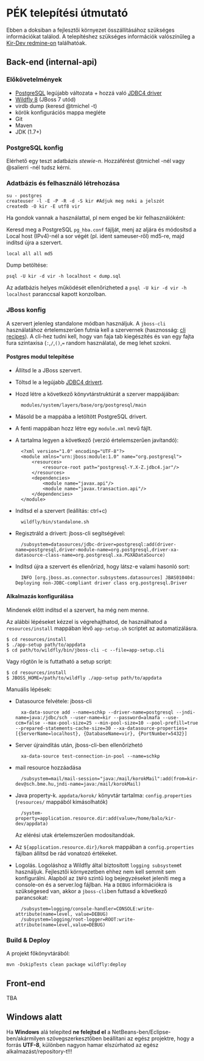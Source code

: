 # PÉK telepítési útmutató

Ebben a doksiban a fejlesztői környezet összállításához szükséges információkat
találod. A telepítéshez szükséges információk valószínűleg a
[Kir-Dev redmine-on](https://redmine.kirdev.sch.bme.hu) találhatóak.

## Back-end (internal-api)

### Előkövetelmények

* [PostgreSQL][1] legújabb változata + hozzá való [JDBC4 driver][2]
* [Wildfly 8][wildfly] (JBoss 7 utód)
* virdb dump (keresd @tmichel -t)
* körök konfigurációs mappa megléte
* Git
* Maven
* JDK (1.7+)

### PostgreSQL konfig

Elérhető egy teszt adatbázis _stewie-n_. Hozzáférést @tmichel -nél vagy
@salierri -nél tudsz kérni.

### Adatbázis és felhasználó létrehozása

    su - postgres
    createuser -l -E -P -R -d -S kir #Adjuk meg neki a jelszót
    createdb -O kir -E utf8 vir

Ha gondok vannak a használattal, pl nem enged be kir felhasználóként:

Keresd meg a PostgreSQL `pg_hba.conf` fájlját, menj az aljára és módosítsd a
Local host (IPv4)-nél a sor végét (pl. ident sameuser-ről) md5-re, majd indítsd
újra a szervert.

    local all all md5

Dump betöltése:

    psql -U kir -d vir -h localhost < dump.sql

Az adatbázis helyes működését ellenőrizheted a `psql -U kir -d vir -h localhost`
paranccsal kapott konzolban.

### JBoss konfig

A szervert jelenleg standalone módban használjuk. A `jboss-cli` használatához
értelemszerűen futnia kell a szervernek (hasznosság: [cli recipes][3]). A cli-hez
tudni kell, hogy van faja tab kiegészítés és van egy fajta fura szintaxisa
(`:`,`/`,`()`,`=` random használata), de meg lehet szokni.

#### Postgres modul telepítése

* Állítsd le a JBoss szervert.
* Töltsd le a legújabb [JDBC4 drivert][2].
* Hozd létre a következő könyvtárstruktúrát a szerver mappájában:

        modules/system/layers/base/org/postgresql/main

* Másold be a mappába a letöltött PostgreSQL drivert.
* A fenti mappában hozz létre egy `module.xml` nevű fájlt.
* A tartalma legyen a következő (verzió értelemszerűen javítandó):

        <?xml version="1.0" encoding="UTF-8"?>
        <module xmlns="urn:jboss:module:1.0" name="org.postgresql">
            <resources>
                <resource-root path="postgresql-Y.X-Z.jdbc4.jar"/>
            </resources>
            <dependencies>
                <module name="javax.api"/>
                <module name="javax.transaction.api"/>
            </dependencies>
        </module>

* Indítsd el a szervert (leállítás: ctrl+c)

        wildfly/bin/standalone.sh

* Regisztráld a drivert: jboss-cli segítségével:

        /subsystem=datasources/jdbc-driver=postgresql:add(driver-name=postgresql,driver-module-name=org.postgresql,driver-xa-datasource-class-name=org.postgresql.xa.PGXADataSource)

* Indítsd újra a szervert és ellenőrizd, hogy látsz-e valami hasonló sort:

        INFO [org.jboss.as.connector.subsystems.datasources] JBAS010404: Deploying non-JDBC-compliant driver class org.postgresql.Driver

#### Alkalmazás konfigurálása

Mindenek előtt indítsd el a szervert, ha még nem menne.

Az alábbi lépéseket kézzel is végrehajthatod, de használhatod a `resources/install`
mappában lévő `app-setup.sh` scriptet az automatizálásra.

    $ cd resources/install
    $ ./app-setup path/to/appdata
    $ cd path/to/wildfly/bin/jboss-cli -c --file=app-setup.cli

Vagy rögtön le is futtatható a setup script:

    $ cd resources/install
    $ JBOSS_HOME=/path/to/wildfly ./app-setup path/to/appdata
   
Manuális lépések:

* Datasource felvétele: jboss-cli

        xa-data-source add --name=schkp --driver-name=postgresql --jndi-name=java:/jdbc/sch --user-name=kir --password=almafa --use-ccm=false --max-pool-size=25 --min-pool-size=10 --pool-prefill=true --prepared-statements-cache-size=30 --xa-datasource-properties=[{ServerName=localhost}, {DatabaseName=vir}, {PortNumber=5432}]

* Server újraindítás után, jboss-cli-ben ellenőrizhetó

        xa-data-source test-connection-in-pool --name=schkp

* mail resource hozzáadása

        /subsystem=mail/mail-session="java:/mail/korokMail":add(from=kir-dev@sch.bme.hu,jndi-name=java:/mail/korokMail)

* Java property-k. `appdata/korok/` könyvtár tartalma: `config.properties` (`resources/` mappából kimásolhatók)

        /system-property=application.resource.dir:add(value=/home/balo/kir-dev/appdata)

    Az elérési utak értelemszerűen modosítandóak.

* Az `${application.resource.dir}/korok` mappában a `config.properties` fájlban állítsd be rád vonatozó értékeket.
* Logolás. Logoláshoz a Wildfly által biztosított `logging subsystem`et használjuk.
Fejlesztői környezetben ehhez nem kell semmit sem konfigurálni. Alapból az `INFO` szintű
log bejegyzéseket jeleníti meg a console-on és a server.log fájlban. Ha a `DEBUG` információkra is szükségesed van,
akkor a `jboss-cli`ben futtasd a következő parancsokat:

        /subsystem=logging/console-handler=CONSOLE:write-attribute(name=level, value=DEBUG)
        /subsystem=logging/root-logger=ROOT:write-attribute(name=level,value=DEBUG)

### Build & Deploy

A projekt főkönyvtárából:

    mvn -DskipTests clean package wildfly:deploy

## Front-end

TBA

## Windows alatt

Ha **Windows** alá telepíted **ne felejtsd el** a NetBeans-ben/Eclipse-
ben/akármilyen szövegszerkesztőben beállítani az egész projektre, hogy a forrás
**UTF-8**, különben nagyon hamar elszúrhatod az egész alkalmazást/repository-t!!!

[1]: http://www.postgresql.org/download/
[2]: http://jdbc.postgresql.org/download.html
[3]: https://docs.jboss.org/author/display/AS71/CLI+Recipes
[wildfly]: http://wildfly.org/downloads/